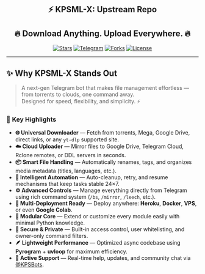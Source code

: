 <div align="center">

## ⚡️ KPSML-X: Upstream Repo

## 🔥 Download Anything. Upload Everywhere. 🔥

<a href="https://github.com/Tamilupdates/KPSML-X/stargazers"><img alt="Stars" src="https://img.shields.io/github/stars/Tamilupdates/KPSML-X?style=for-the-badge&logo=github&color=FFD700"></a>
<a href="https://t.me/KPSBots"><img alt="Telegram" src="https://img.shields.io/badge/Join%20on%20Telegram-blue?style=for-the-badge&logo=telegram&logoColor=white"></a>
<a href="https://github.com/Tamilupdates/KPSML-X/fork"><img alt="Forks" src="https://img.shields.io/github/forks/Tamilupdates/KPSML-X?style=for-the-badge&logo=git&color=orange"></a>
<a href="https://github.com/Tamilupdates/KPSML-X/blob/hk_kpsmlx/LICENSE"><img alt="License" src="https://img.shields.io/github/license/Tamilupdates/KPSML-X?style=for-the-badge&color=brightgreen"></a>

</div>

---

## ✨ **Why KPSML-X Stands Out**

> A next-gen Telegram bot that makes file management effortless — from torrents to clouds, one command away.  
> Designed for speed, flexibility, and simplicity. ⚡

### 🚀 **Key Highlights**

- **🌐 Universal Downloader** — Fetch from torrents, Mega, Google Drive, direct links, or any `yt-dlp` supported site.  
- **☁️ Cloud Uploader** — Mirror files to Google Drive, Telegram Cloud, Rclone remotes, or DDL servers in seconds.  
- **📦 Smart File Handling** — Automatically renames, tags, and organizes media metadata (titles, languages, etc.).  
- **🧠 Intelligent Automation** — Auto-cleanup, retry, and resume mechanisms that keep tasks stable 24×7.  
- **⚙️ Advanced Controls** — Manage everything directly from Telegram using rich command system (`/bs`, `/mirror`, `/leech`, etc.).  
- **🎯 Multi-Deployment Ready** — Deploy anywhere: **Heroku**, **Docker**, **VPS**, or even **Google Colab**.  
- **🧩 Modular Core** — Extend or customize every module easily with minimal Python knowledge.  
- **🔐 Secure & Private** — Built-in access control, user whitelisting, and owner-only command filters.  
- **🪶 Lightweight Performance** — Optimized async codebase using **Pyrogram** + **uvloop** for maximum efficiency.  
- **💬 Active Support** — Real-time help, updates, and community chat via [@KPSBots](https://t.me/KPSBots).
